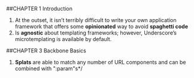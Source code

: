 ##CHAPTER 1 Introduction
1. At the outset, it isn’t terribly difficult to write your own application framework that offers some __opinionated__ way to avoid __spaghetti code__
2. Is __agnostic__ about templating frameworks; however, Underscore’s microtemplating is available by default.

##CHAPTER 3 Backbone Basics
1. __Splats__ are able to match any number of URL components and can be combined with ":param"s*/
